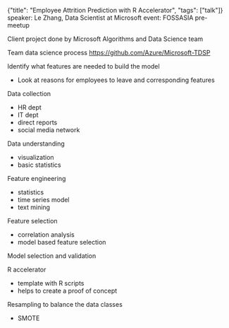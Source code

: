 {"title": "Employee Attrition Prediction with R Accelerator", "tags": ["talk"]}
speaker: Le Zhang, Data Scientist at Microsoft
event: FOSSASIA pre-meetup

Client project done by Microsoft Algorithms and Data Science team

Team data science process https://github.com/Azure/Microsoft-TDSP

Identify what features are needed to build the model
* Look at reasons for employees to leave and corresponding features

Data collection
* HR dept
* IT dept
* direct reports
* social media network

Data understanding
* visualization
* basic statistics

Feature engineering
* statistics
* time series model
* text mining

Feature selection
* correlation analysis
* model based feature selection

Model selection and validation

R accelerator
* template with R scripts
* helps to create a proof of concept

Resampling to balance the data classes
* SMOTE

